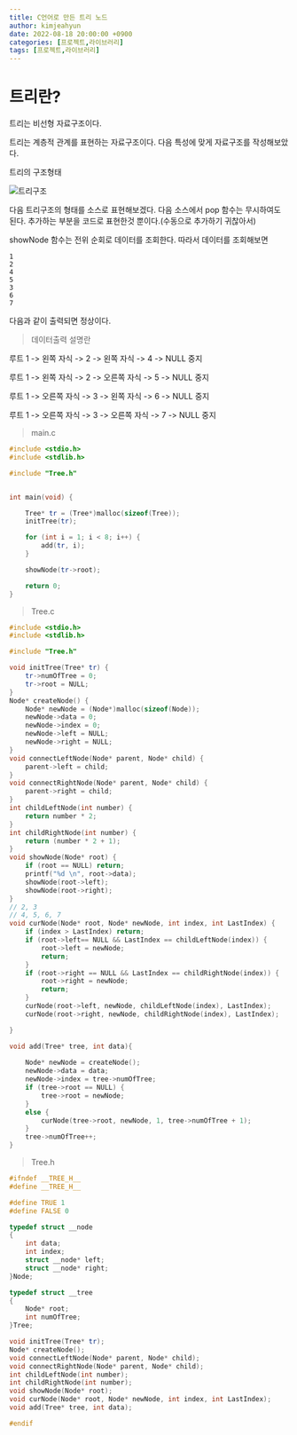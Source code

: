 ```yaml
---
title: C언어로 만든 트리 노드
author: kimjeahyun
date: 2022-08-18 20:00:00 +0900
categories: [프로젝트,라이브러리]
tags: [프로젝트,라이브러리]
---
```


# 트리란?

트리는 비선형 자료구조이다. 

트리는 계층적 관계를 표현하는 자료구조이다.
다음 특성에 맞게 자료구조를 작성해보았다.

트리의 구조형태

![트리구조](../../img/cpp/structure/Tree.png)

다음 트리구조의 형태를 소스로 표현해보겠다.
다음 소스에서 pop 함수는 무시하여도 된다. 추가하는 부분을 코드로 표현한것 뿐이다.(수동으로 추가하기 귀찮아서)

showNode 함수는 전위 순회로 데이터를 조회한다.
따라서 데이터를 조회해보면

~~~
1
2
4
5
3
6
7
~~~

다음과 같이 출력되면 정상이다.

>데이터출력 설명란

루트 1 -> 왼쪽 자식 -> 2 -> 왼쪽 자식 -> 4 -> NULL 중지

루트 1 -> 왼쪽 자식 -> 2 -> 오른쪽 자식 -> 5 -> NULL 중지

루트 1 -> 오른쪽 자식 -> 3 -> 왼쪽 자식 -> 6 -> NULL 중지

루트 1 -> 오른쪽 자식 -> 3 -> 오른쪽 자식 -> 7 -> NULL 중지

>main.c

```cpp
#include <stdio.h>
#include <stdlib.h>

#include "Tree.h"


int main(void) {

	Tree* tr = (Tree*)malloc(sizeof(Tree));
	initTree(tr);

	for (int i = 1; i < 8; i++) {
		add(tr, i);
	}

	showNode(tr->root);

	return 0;
}
```

>Tree.c

```cpp
#include <stdio.h>
#include <stdlib.h>

#include "Tree.h"

void initTree(Tree* tr) {
	tr->numOfTree = 0;
	tr->root = NULL;
}
Node* createNode() {
	Node* newNode = (Node*)malloc(sizeof(Node));
	newNode->data = 0;
	newNode->index = 0;
	newNode->left = NULL;
	newNode->right = NULL;
}
void connectLeftNode(Node* parent, Node* child) {
	parent->left = child;
}
void connectRightNode(Node* parent, Node* child) {
	parent->right = child;
}
int childLeftNode(int number) {
	return number * 2;
}
int childRightNode(int number) {
	return (number * 2 + 1);
}
void showNode(Node* root) {
	if (root == NULL) return;
	printf("%d \n", root->data);
	showNode(root->left);
	showNode(root->right);
}
// 2, 3 
// 4, 5, 6, 7
void curNode(Node* root, Node* newNode, int index, int LastIndex) {
	if (index > LastIndex) return;
	if (root->left== NULL && LastIndex == childLeftNode(index)) {
		root->left = newNode;
		return;
	}
	if (root->right == NULL && LastIndex == childRightNode(index)) {
		root->right = newNode;
		return;
	}
	curNode(root->left, newNode, childLeftNode(index), LastIndex);
	curNode(root->right, newNode, childRightNode(index), LastIndex);

}

void add(Tree* tree, int data){
	
	Node* newNode = createNode();
	newNode->data = data;
	newNode->index = tree->numOfTree;
	if (tree->root == NULL) {
		tree->root = newNode;
	}
	else {
		curNode(tree->root, newNode, 1, tree->numOfTree + 1);
	}
	tree->numOfTree++;
}

```

>Tree.h

```cpp
#ifndef __TREE_H__
#define __TREE_H__

#define TRUE 1
#define FALSE 0

typedef struct __node
{
	int data;
	int index;
	struct __node* left;
	struct __node* right;
}Node;

typedef struct __tree
{
	Node* root;
	int numOfTree;
}Tree;

void initTree(Tree* tr);
Node* createNode();
void connectLeftNode(Node* parent, Node* child);
void connectRightNode(Node* parent, Node* child);
int childLeftNode(int number);
int childRightNode(int number);
void showNode(Node* root);
void curNode(Node* root, Node* newNode, int index, int LastIndex);
void add(Tree* tree, int data);

#endif
```